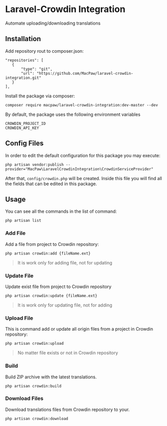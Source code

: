 # Laravel-Crowdin Integration
Automate uploading/downloading translations 
## Installation

Add repository rout to composer.json: 

```
"repositories": [
   {
       "type": "git",
       "url": "https://github.com/MacPaw/laravel-crowdin-integration.git"
   }
],
```

Install the package via composer:

```composer require macpaw/laravel-crowdin-integration:dev-master --dev```

By default, the package uses the following environment variables
```
CROWDIN_PROJECT_ID
CROWDIN_API_KEY
```
  
## Config Files

In order to edit the default configuration for this package you may execute:

```
php artisan vendor:publish --provider="MacPaw\LaravelCrowdinIntegration\CrowdinServiceProvider"
```

After that, `config/crowdin.php` will be created. Inside this file you will find all the fields that can be edited in this package.

## Usage

You can see all the commands in the list of command:
```
php artisan list
```
### Add File
Add a file from project to Crowdin repository:
```
php artisan crowdin:add {fileName.ext}
```
> It is work only for adding file, not for updating
### Update File
Update exist file from project to Crowdin repository
```
php artisan crowdin:update {fileName.ext}
```
> It is work only for updating file, not for adding
### Upload File
This is command add or update all origin files from a project in Crowdin repository:
```
php artisan crowdin:upload
```
> No matter file exists or not in Crowdin repository
### Build 
Build ZIP archive with the latest translations.
```
php artisan crowdin:build
```
### Download Files
Download translations files from Crowdin repository to your.
```
php artisan crowdin:download
```